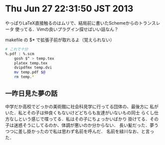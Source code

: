# Thu Jun 27 22:31:50 JST 2013

やっぱりLaTeX直接触るのはムリで、結局前に書いたSchemeからのトランスレータ
使ってる．Vimの良いプラグイン探せばいい話なん？

makefile の $* で拡張子前が取れるよ（覚えられない）

```bash
# これで十分
%.pdf : %.scm
	gosh $^ > temp.tex
	platex temp.tex
	dvipdfmx temp.dvi
	mv temp.pdf $@
	rm temp.*
```

## 一昨日見た夢の話

中学だか高校でどっかの美術館に社会科見学に行ってる団体の、最後方に
私がいた．私とその子は仲良くもないけどどちらも友達がいないもの同士
らくし仕方なしという感じで喋ってる．私はその子にちょっかいばかり
掛けてる．その子は迷惑そうにしてるのか、体調が悪いのか分からない．
長い髪だった．夢うつつに差し掛かったので私は思わず名前を呼んだ．
名前を緑川なお、と言った．


